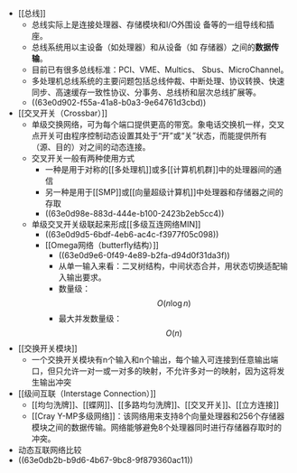 - [[总线]]
	- 总线实际上是连接处理器、存储模块和I/O外围设
	  备等的一组导线和插座。
	- 总线系统用以主设备（如处理器）和从设备（如
	  存储器）之间的**数据传输**。
	- 目前已有很多总线标准：PCI、VME、Multics、
	  Sbus、MicroChannel。
	- 多处理机总线系统的主要问题包括总线仲裁、中断处理、协议转换、快速同步、高速缓存一致性协议、分事务、总线桥和层次总线扩展等。
	- ((63e0d902-f55a-41a8-b0a3-9e64761d3cbd))
- [[交叉开关（Crossbar）]]
	- 单级交换网络，可为每个端口提供更高的带宽。象电话交换机一样，交叉点开关可由程序控制动态设置其处于“开”或“关”状态，而能提供所有（源、目的）对之间的动态连接。
	- 交叉开关一般有两种使用方式
		- 一种是用于对称的[[多处理机]]或多[[计算机机群]]中的处理器间的通信
		- 另一种是用于[[SMP]]或[[向量超级计算机]]中处理器和存储器之间的存取
		- ((63e0d98e-883d-444e-b100-2423b2eb5cc4))
	- 单级交叉开关级联起来形成[[多级互连网络MIN]]
		- ((63e0d9d5-6bdf-4eb6-ac4c-f3977f05c098))
		- [[Omega网络（butterfly结构）]]
			- ((63e0d9e6-0f49-4e89-b2fa-d94d0f31da3f))
			- 从单一输入来看：二叉树结构，中间状态合并，用状态切换适配输入输出要求。
			- 数量级：$$O(n\log n)$$
			- 最大并发数量级：$$O(n)$$
- [[交换开关模块]]
	- 一个交换开关模块有n个输入和n个输出，每个输入可连接到任意输出端口，但只允许一对一或一对多的映射，不允许多对一的映射，因为这将发生输出冲突
- [[级间互联（Interstage Connection）]]
	- [[均匀洗牌]]、[[蝶网]]、[[多路均匀洗牌]]、[[交叉开关]]、[[立方连接]]
	- [[Cray Y-MP多级网络]]：该网络用来支持8个向量处理器和256个存储器模块之间的数据传输。网络能够避免8个处理器同时进行存储器存取时的冲突。
- 动态互联网络比较
- ((63e0db2b-b9d6-4b67-9bc8-9f879360ac11))